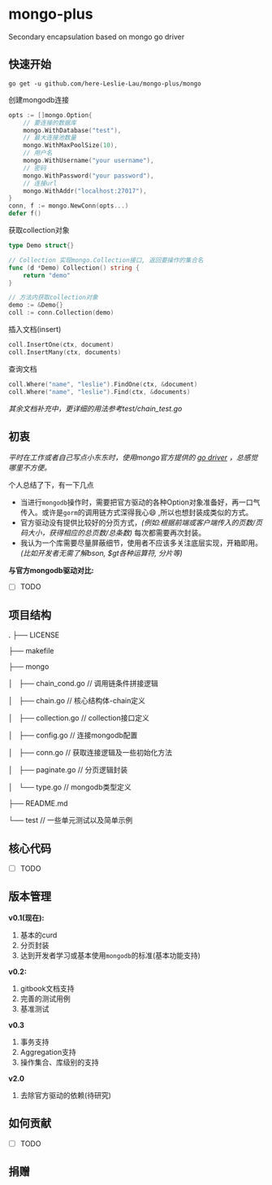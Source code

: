 # mongo-plus

Secondary encapsulation based on mongo go driver

## 快速开始

```shell
go get -u github.com/here-Leslie-Lau/mongo-plus/mongo
```

创建mongodb连接

```go
opts := []mongo.Option{
	// 要连接的数据库
	mongo.WithDatabase("test"),
	// 最大连接池数量
	mongo.WithMaxPoolSize(10),
	// 用户名
	mongo.WithUsername("your username"),
	// 密码
	mongo.WithPassword("your password"),
	// 连接url
	mongo.WithAddr("localhost:27017"),
}
conn, f := mongo.NewConn(opts...)
defer f()
```

获取collection对象

```go
type Demo struct{}

// Collection 实现mongo.Collection接口, 返回要操作的集合名
func (d *Demo) Collection() string {
	return "demo"
}

// 方法内获取collection对象
demo := &Demo{}
coll := conn.Collection(demo)
```

插入文档(insert)

```go
coll.InsertOne(ctx, document)
coll.InsertMany(ctx, documents)
```

查询文档

```go
coll.Where("name", "leslie").FindOne(ctx, &document)
coll.Where("name", "leslie").Find(ctx, &documents)
```


_其余文档补充中，更详细的用法参考test/chain_test.go_


## 初衷

*平时在工作或者自己写点小东东时，使用mongo官方提供的 [go driver](https://www.mongodb.com/docs/drivers/go/current/) ，总感觉哪里不方便。*

个人总结了下，有一下几点

- 当进行`mongodb`操作时，需要把官方驱动的各种Option对象准备好，再一口气传入。或许是`gorm`的调用链方式深得我心😄 ,所以也想封装成类似的方式。
- 官方驱动没有提供比较好的分页方式，_(例如:根据前端或客户端传入的页数/页码大小，获得相应的总页数/总条数)_ 每次都需要再次封装。
- 我认为一个库需要尽量屏蔽细节，使用者不应该多关注底层实现，开箱即用。_(比如开发者无需了解bson, $gt各种运算符, 分片等)_

**与官方mongodb驱动对比:**

- [ ] TODO

## 项目结构

.
├── LICENSE

├── makefile

├── mongo

│   ├── chain_cond.go   // 调用链条件拼接逻辑

│   ├── chain.go        // 核心结构体-chain定义

│   ├── collection.go   // collection接口定义

│   ├── config.go       // 连接mongodb配置

│   ├── conn.go         // 获取连接逻辑及一些初始化方法

│   ├── paginate.go     // 分页逻辑封装

│   └── type.go         // mongodb类型定义

├── README.md

└── test                  // 一些单元测试以及简单示例

## 核心代码

- [ ] TODO

## 版本管理

**v0.1(现在):**

1. 基本的curd
2. 分页封装
3. 达到开发者学习或基本使用`mongodb`的标准(基本功能支持)

**v0.2:**

1. gitbook文档支持
2. 完善的测试用例
3. 基准测试

**v0.3**

1. 事务支持
2. Aggregation支持
3. 操作集合、库级别的支持

**v2.0**

1. 去除官方驱动的依赖(待研究)

## 如何贡献

- [ ] TODO

## 捐赠
